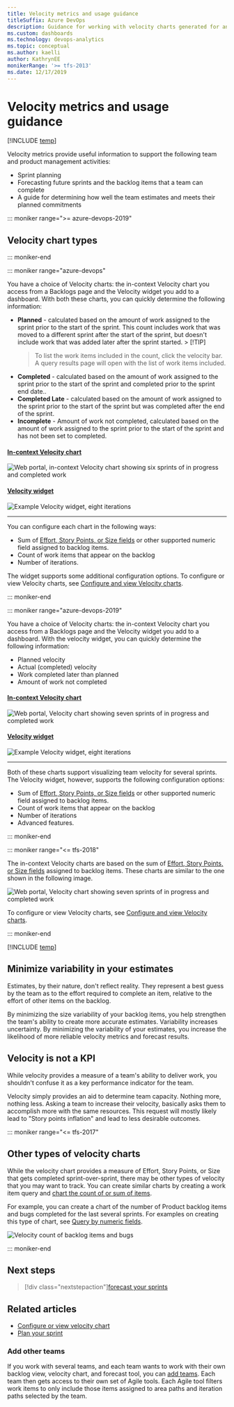 ```yaml
---
title: Velocity metrics and usage guidance
titleSuffix: Azure DevOps 
description: Guidance for working with velocity charts generated for an Azure DevOps team or project 
ms.custom: dashboards
ms.technology: devops-analytics  
ms.topic: conceptual
ms.author: kaelli
author: KathrynEE
monikerRange: '>= tfs-2013'
ms.date: 12/17/2019
---
```


# Velocity metrics and usage guidance

[!INCLUDE [temp](../includes/version-azure-devops-all.md)]

Velocity metrics provide useful information to support the following team and product management activities:

* Sprint planning
* Forecasting future sprints and the backlog items that a team can complete
* A guide for determining how well the team estimates and meets their planned commitments

::: moniker range=">= azure-devops-2019"

## Velocity chart types

::: moniker-end

::: moniker range="azure-devops"

You have a choice of Velocity charts: the in-context Velocity chart you access from a Backlogs page and the Velocity widget you add to a dashboard. With both these charts, you can quickly determine the following information:

* **Planned** - calculated based on the amount of work assigned to the sprint prior to the start of the sprint. This count includes work that was moved to a different sprint after the start of the sprint, but doesn't include work that was added later after the sprint started. > [!TIP]  
   > To list the work items included in the count, click the velocity bar. A query results page will open with the list of work items included.
* **Completed** - calculated based on the amount of work assigned to the sprint prior to the start of the sprint and completed prior to the sprint end date..
* **Completed Late** - calculated based on the amount of work assigned to the sprint prior to the start of the sprint but was completed after the end of the sprint.
* **Incomplete** - Amount of work not completed, calculated based on the amount of work assigned to the sprint prior to the start of the sprint and has not been set to completed.

#### [In-context Velocity chart](#tab/in-context)

![Web portal, in-context Velocity chart showing six sprints of in progress and completed work](media/velocity/analytics-velocity-azure-devops.png)

#### [Velocity widget](#tab/widget)

![Example Velocity widget, eight iterations](media/commerce-team-velocity-eight-iterations.png)

---

You can configure each chart in the following ways:

* Sum of [Effort, Story Points, or Size fields](../../boards/queries/query-numeric.md) or other supported numeric field assigned to backlog items.
* Count of work items that appear on the backlog
* Number of iterations.

The widget supports some additional configuration options. To configure or view Velocity charts, see [Configure and view Velocity charts](team-velocity.md).

::: moniker-end

::: moniker range="azure-devops-2019"

You have a choice of Velocity charts: the in-context Velocity chart you access from a Backlogs page and the Velocity widget you add to a dashboard. With the velocity widget, you can quickly determine the following information:

* Planned velocity
* Actual (completed) velocity
* Work completed later than planned
* Amount of work not completed

#### [In-context Velocity chart](#tab/in-context)

![Web portal, Velocity chart showing seven sprints of in progress and completed work](media/team-velocity-chart-web-7-iterations.png)

#### [Velocity widget](#tab/widget)

![Example Velocity widget, eight iterations](media/commerce-team-velocity-eight-iterations.png)

---

Both of these charts support visualizing team velocity for several sprints. The Velocity widget, however, supports the following configuration options:

* Sum of [Effort, Story Points, or Size fields](../../boards/queries/query-numeric.md) or other supported numeric field assigned to backlog items.
* Count of work items that appear on the backlog
* Number of iterations
* Advanced features.

::: moniker-end

::: moniker range="<= tfs-2018"

The in-context Velocity charts are based on the sum of [Effort, Story Points, or Size fields](../../boards/queries/query-numeric.md) assigned to backlog items. These charts are similar to the one shown in the following image.

![Web portal, Velocity chart showing seven sprints of in progress and completed work](media/team-velocity-chart-web-7-iterations.png)

To configure or view Velocity charts, see [Configure and view Velocity charts](team-velocity.md).

::: moniker-end

[!INCLUDE [temp](../includes/velocity-activities.md)]

<a id="minimize-variability" > </a>

## Minimize variability in your estimates

Estimates, by their nature, don't reflect reality. They represent a best guess by the team as to the effort required to complete an item, relative to the effort of other items on the backlog.

By minimizing the size variability of your backlog items, you help strengthen the team's ability to create more accurate estimates. Variability increases uncertainty. By minimizing the variability of your estimates, you increase the likelihood of more reliable velocity metrics and forecast results.

## Velocity is not a KPI

While velocity provides a measure of a team's ability to deliver work, you shouldn't confuse it as a key performance indicator for the team.

Velocity simply provides an aid to determine team capacity. Nothing more, nothing less. Asking a team to increase their velocity, basically asks them to accomplish more with the same resources. This request will mostly likely lead to "Story points inflation" and lead to less desirable outcomes.

::: moniker range="<= tfs-2017"

## Other types of velocity charts

While the velocity chart provides a measure of Effort, Story Points, or Size that gets completed sprint-over-sprint, there may be other types of velocity that you may want to track. You can create similar charts by creating a work item query and [chart the count of or sum of items](../dashboards/charts.md).

For example, you can create a chart of the number of Product backlog items and bugs completed for the last several sprints. For examples on creating this type of chart, see [Query by numeric fields](../../boards/queries/query-numeric.md).

![Velocity count of backlog items and bugs](media/ALM_VF_VelocityCountItems.png)

::: moniker-end

## Next steps

> [!div class="nextstepaction"][forecast your sprints](../../boards/sprints/forecast.md)

## Related articles

* [Configure or view velocity chart](team-velocity.md)
* [Plan your sprint](../../boards/sprints/assign-work-sprint.md)

### Add other teams

If you work with several teams, and each team wants to work with their own backlog view, velocity chart, and forecast tool, you can [add teams](../../organizations/settings/add-teams.md). Each team then gets access to their own set of Agile tools. Each Agile tool filters work items to only include those items assigned to area paths and iteration paths selected by the team.
